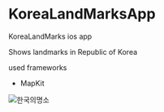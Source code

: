 # KoreaLandMarksApp
KoreaLandMarks ios app

Shows landmarks in Republic of Korea

used frameworks
- MapKit

![한국의명소](https://user-images.githubusercontent.com/35421421/60115225-71281000-97b0-11e9-8d68-11e7f8ca2374.gif)

